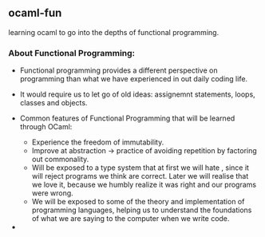 ## ocaml-fun

learning ocaml to go into the depths of functional programming.

### About Functional Programming:

- Functional programming provides a different perspective on programming than what we have experienced in out daily coding life.
- It would require us to let go of old ideas: assignemnt statements, loops, classes and objects.

- Common features of Functional Programming that will be learned through OCaml:

  - Experience the freedom of immutability.
  - Improve at abstraction -> practice of avoiding repetition by factoring out commonality.
  - Will be exposed to a type system that at first we will hate , since it will reject programs we think are correct. Later we will realise that we love it, because we humbly realize it was right and our programs were wrong.
  - We will be exposed to some of the theory and implementation of programming languages, helping us to understand the foundations of what we are saying to the computer when we write code.

-
